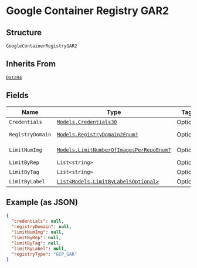 
# Google Container Registry GAR2

## Structure

`GoogleContainerRegistryGAR2`

## Inherits From

[`Data94`](../../doc/models/data-94.md)

## Fields

| Name | Type | Tags | Description |
|  --- | --- | --- | --- |
| `Credentials` | [`Models.Credentials30`](../../doc/models/credentials-30.md) | Optional | - |
| `RegistryDomain` | [`Models.RegistryDomain2Enum?`](../../doc/models/registry-domain-2-enum.md) | Optional | **Default**: `RegistryDomain2Enum.Enum_uswest1dockerpkgdev` |
| `LimitNumImg` | [`Models.LimitNumberOfImagesPerRepoEnum?`](../../doc/models/limit-number-of-images-per-repo-enum.md) | Optional | **Default**: `LimitNumberOfImagesPerRepoEnum.Enum_5` |
| `LimitByRep` | `List<string>` | Optional | - |
| `LimitByTag` | `List<string>` | Optional | - |
| `LimitByLabel` | [`List<Models.LimitByLabelSOptional>`](../../doc/models/limit-by-label-s-optional.md) | Optional | - |

## Example (as JSON)

```json
{
  "credentials": null,
  "registryDomain": null,
  "limitNumImg": null,
  "limitByRep": null,
  "limitByTag": null,
  "limitByLabel": null,
  "registryType": "GCP_GAR"
}
```


